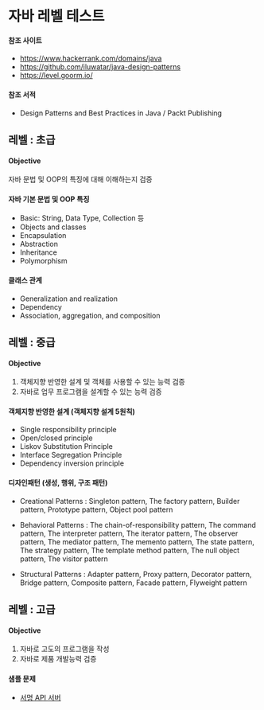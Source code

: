 # 자바 레벨 테스트
#### 참조 사이트
* https://www.hackerrank.com/domains/java
* https://github.com/iluwatar/java-design-patterns
* https://level.goorm.io/

#### 참조 서적
* Design Patterns and Best Practices in Java / Packt Publishing

## 레벨 : 초급
#### Objective
자바 문법 및 OOP의 특징에 대해 이해하는지 검증

#### 자바 기본 문법 및 OOP 특징
* Basic: String, Data Type, Collection 등
* Objects and classes
* Encapsulation
* Abstraction
* Inheritance
* Polymorphism

#### 클래스 관계
* Generalization and realization
* Dependency
* Association, aggregation, and composition

## 레벨 : 중급

#### Objective
1. 객체지향 반영한 설계 및 객체를 사용할 수 있는 능력 검증
2. 자바로 업무 프로그램을 설계할 수 있는 능력 검증


#### 객체지향 반영한 설계 (객체지향 설계 5원칙)
* Single responsibility principle
* Open/closed principle
* Liskov Substitution Principle
* Interface Segregation Principle
* Dependency inversion principle

#### 디자인패턴 (생성, 행위, 구조 패턴)
* Creational Patterns : Singleton pattern, The factory pattern, Builder pattern, 
Prototype pattern, Object pool pattern

* Behavioral Patterns :
The chain-of-responsibility pattern, The command pattern, 
The interpreter pattern, The iterator pattern, The observer pattern,
The mediator pattern, The memento pattern, The state pattern,
The strategy pattern, The template method pattern, The null object pattern,
The visitor pattern

* Structural Patterns : Adapter pattern, Proxy pattern, Decorator pattern,
Bridge pattern, Composite pattern, Facade pattern, Flyweight pattern


## 레벨 : 고급

#### Objective
1. 자바로 고도의 프로그램을 작성
2. 자바로 제품 개발능력 검증

#### 샘플 문제

* [서명 API 서버](https://github.com/jeongho-song/java-level/blob/main/api_server.md)
